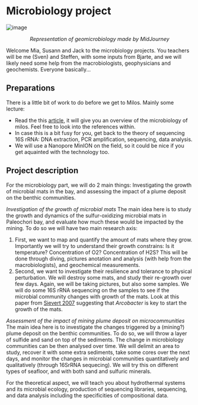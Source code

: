 # Microbiology project
![image](https://github.com/MeinzBeur/MilosSummerSchool2023/assets/43003903/bb21488b-38c1-4267-9855-62d0edfea197)
<p align="center">
  <i>Representation of geomicrobiology made by MidJourney</i>
</p>

Welcome Mia, Susann and Jack to the microbiology projects. You teachers will be me (Sven) and Steffen, with some inputs from Bjarte, and we will likely need some help from the macrobiologists, geophysicians and geochemists. Everyone basically...

## Preparations
There is a little bit of work to do before we get to Milos. Mainly some lecture:
- Read the this [article](https://www.frontiersin.org/articles/10.3389/fmicb.2022.1060168/full), it will give you an overview of the microbiology of milos. Feel free to look into the references within.
- In case this is a bit fusy for you, get back to the theory of sequencing 16S rRNA: DNA extraction, PCR amplification, sequencing, data analysis.
- We will use a Nanopore MinION on the field, so it could be nice if you get aquainted with the technology too.

## Project description
For the microbiology part, we will do 2 main things: Investigating the growth of microbial mats in the bay, and assessing the impact of a plume deposit on the benthic communities.

_Investigation of the growth of microbial mats_
The main idea here is to study the growth and dynamics of the sulfur-oxidizing microbial mats in Paleochori bay, and evaluate how much these would be impacted by the mining. To do so we will have two main research axis:
1. First, we want to map and quantify the amount of mats where they grow. Importantly we will try to understand their growth constrains: Is it temperature? Concentration of O2? Concentration of H2S? This will be done through diving, pictures anotation and analysis (with help from the macrobiologists), and geochemical measurements.
2. Second, we want to investigate their resilience and tolerance to physical perturbation. We will destroy some mats, and study their re-growth over few days. Again, we will be taking pictures, but also some samples. We will do some 16S rRNA sequencing on the samples to see if the microbial community changes with growth of the mats. Look at this paper from [Sievert 2007](https://ami-journals.onlinelibrary.wiley.com/doi/10.1111/j.1462-2920.2006.01156.x) suggesting that _Arcobacter_ is key to start the growth of the mats.

_Assessment of the impact of mining plume deposit on microcommunities_
The main idea here is to investigate the changes triggered by a (mining?) plume deposit on the benthic communities. To do so, we will throw a layer of sulfide and sand on top of the sediments. The change in microbiology communities can be then analysed over time. 
We will delimit an area to study, recover it with some extra sediments, take some cores over the next days, and monitor the changes in microbial communities quantitatively and qualitatively (through 16SrRNA sequecing). We will try this on different types of seafloor, and with both sand and sulfuric minerals.

For the theoretical aspect, we will teach you about hydrothermal systems and its microbial ecology, production of sequencing libraries, sequencing, and data analysis including the specificities of compositional data.
